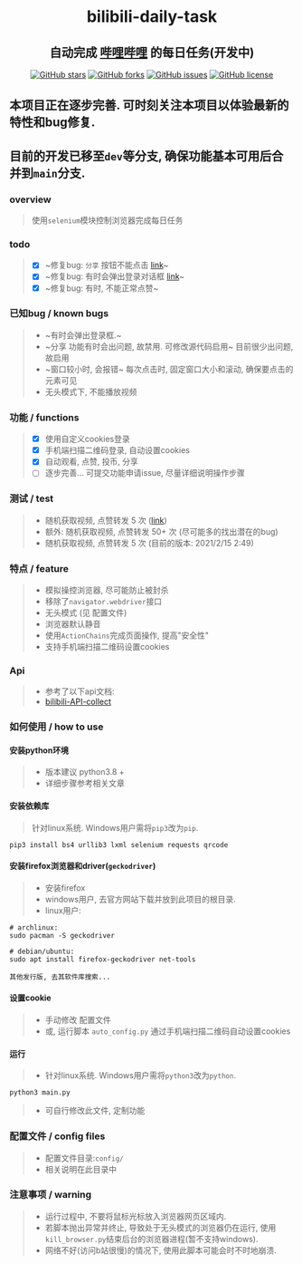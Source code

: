 <div align="center">
<h1 align="center">
bilibili-daily-task
</h1>
<h2 align="center">
自动完成 <a href="https://bilibili.com">哔哩哔哩</a> 的每日任务(开发中)
</h2>

[![GitHub stars](https://img.shields.io/github/stars/sb-child/bilibili-daily-task?label=stars%2F%E6%98%9F%E6%A0%87&style=flat-square)](https://github.com/sb-child/bilibili-daily-task/stargazers)
[![GitHub forks](https://img.shields.io/github/forks/sb-child/bilibili-daily-task?label=forks%2F%E5%88%86%E6%94%AF&style=flat-square)](https://github.com/sb-child/bilibili-daily-task/network)
[![GitHub issues](https://img.shields.io/github/issues/sb-child/bilibili-daily-task?label=issues%2F%E8%AE%AE%E9%A2%98&style=flat-square)](https://github.com/sb-child/bilibili-daily-task/issues)
[![GitHub license](https://img.shields.io/github/license/sb-child/bilibili-daily-task?label=license%2F%E8%AE%B8%E5%8F%AF%E8%AF%81&style=flat-square)](https://github.com/sb-child/bilibili-daily-task/blob/main/LICENSE)
</div>

## 本项目正在逐步完善. 可时刻关注本项目以体验最新的特性和bug修复.
## 目前的开发已移至`dev`等分支, 确保功能基本可用后合并到`main`分支.

[comment]: <> (## 此次合并: 2021/2/15 10:02)

### overview
> 使用`selenium`模块控制浏览器完成每日任务

### todo
> - [x] ~修复bug: `分享` 按钮不能点击 [link](https://github.com/sb-child/bilibili-daily-task/blob/main/mod_coin.py#L63)~
> - [x] ~修复bug: 有时会弹出登录对话框 [link](https://github.com/sb-child/bilibili-daily-task/blob/main/mod_coin.py#L138)~
> - [x] ~修复bug: 有时, 不能正常点赞~

### 已知bug / known bugs
> - ~有时会弹出登录框.~
> - ~分享 功能有时会出问题, 故禁用. 可修改源代码启用~ 目前很少出问题, 故启用
> - ~窗口较小时, 会报错~ 每次点击时, 固定窗口大小和滚动, 确保要点击的元素可见
> - 无头模式下, 不能播放视频

### 功能 / functions
> - [x] 使用自定义cookies登录
> - [x] 手机端扫描二维码登录, 自动设置cookies
> - [x] 自动观看, 点赞, 投币, 分享
> - [ ] 逐步完善...
> 可提交功能申请issue, 尽量详细说明操作步骤

### 测试 / test
> - 随机获取视频, 点赞转发 5 次 ([link](https://www.sbchild.top/bdt_1.mp4))
> - 额外: 随机获取视频, 点赞转发 50+ 次 (尽可能多的找出潜在的bug)
> - 随机获取视频, 点赞转发 5 次 (目前的版本: 2021/2/15 2:49)

### 特点 / feature
> - 模拟操控浏览器, 尽可能防止被封杀
> - 移除了`navigator.webdriver`接口
> - 无头模式 (见 配置文件)
> - 浏览器默认静音
> - 使用`ActionChains`完成页面操作, 提高"安全性"
> - 支持手机端扫描二维码设置cookies

### Api
> - 参考了以下api文档:
> - [bilibili-API-collect](https://github.com/SocialSisterYi/bilibili-API-collect)

### 如何使用 / how to use
#### 安装python环境
> - 版本建议 python3.8 +
> - 详细步骤参考相关文章

#### 安装依赖库
> 针对linux系统. Windows用户需将`pip3`改为`pip`.
```
pip3 install bs4 urllib3 lxml selenium requests qrcode
```

#### 安装firefox浏览器和driver(`geckodriver`)
> - 安装firefox
> - windows用户, 去官方网站下载并放到此项目的根目录.
> - linux用户:
```
# archlinux:
sudo pacman -S geckodriver

# debian/ubuntu:
sudo apt install firefox-geckodriver net-tools

其他发行版, 去其软件库搜索...
```

#### 设置cookie
> - 手动修改 配置文件
> - 或, 运行脚本 `auto_config.py` 通过手机端扫描二维码自动设置cookies

#### 运行
> - 针对linux系统. Windows用户需将`python3`改为`python`.
```
python3 main.py
```
> - 可自行修改此文件, 定制功能

### 配置文件 / config files
> - 配置文件目录:`config/`
> - 相关说明在此目录中

### 注意事项 / warning
> - 运行过程中, 不要将鼠标光标放入浏览器网页区域内.
> - 若脚本抛出异常并终止, 导致处于无头模式的浏览器仍在运行, 使用`kill_browser.py`结束后台的浏览器进程(暂不支持windows).
> - 网络不好(访问b站很慢)的情况下, 使用此脚本可能会时不时地崩溃.

